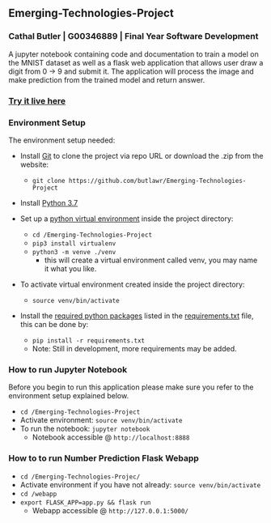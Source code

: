 ## Emerging-Technologies-Project
### Cathal Butler | G00346889 | Final Year Software Development
A jupyter notebook containing code and documentation to train a model on the MNIST dataset as well as a flask web 
application that allows user draw a digit from 0 -> 9 and submit it. The application will process the image and make 
prediction from the trained model and return answer.

### [Try it live here](http://34.243.25.139:8080/) 

### Environment Setup
The environment setup needed:
 
 * Install [Git](https://git-scm.com/downloads) to clone the project via repo URL or download the .zip from the website:
    * `git clone https://github.com/butlawr/Emerging-Technologies-Project`
 * Install [Python 3.7 ](https://www.python.org/downloads/)
 * Set up a [python virtual environment](https://docs.python.org/3/tutorial/venv.html#creating-virtual-environments) inside the project directory:
    * `cd /Emerging-Technologies-Project`
    * `pip3 install virtualenv`
    * `python3 -m venve ./venv`
        * this will create a virtual environment called venv, you may name it what you like.
 * To activate virtual environment created inside the project directory:
    * `source venv/bin/activate`
    
 * Install the [required python packages](https://docs.python.org/3/tutorial/venv.html#managing-packages-with-pip) listed in the [requirements.txt](https://github.com/butlawr/Emerging-Technologies-Project/blob/master/requirements.txt) file, this can be done by:
    * `pip install -r requirements.txt`
    * Note: Still in development, more requirements may be added.
   
### How to run Jupyter Notebook
Before you begin to run this application please make sure you refer to the environment setup explained below. 

* `cd /Emerging-Technologies-Project`
* Activate environment: `source venv/bin/activate`
* To run the notebook: `jupyter notebook`
    - Notebook accessible @ `http://localhost:8888`

### How to to run Number Prediction Flask Webapp

* `cd /Emerging-Technologies-Projec/`
* Activate environment if you have not already: `source venv/bin/activate`
* `cd /webapp`
* `export FLASK_APP=app.py && flask run`
    - Webapp accessible @ `http://127.0.0.1:5000/`
